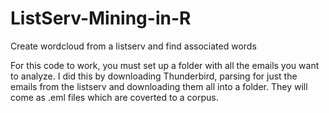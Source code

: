 # ListServ-Mining-in-R
Create wordcloud from a listserv and find associated words

For this code to work, you must set up a folder with all the emails you want to analyze. I did this by downloading Thunderbird, parsing for just the emails from the listserv and downloading them all into a folder. They will come as .eml files which are coverted to a corpus. 

